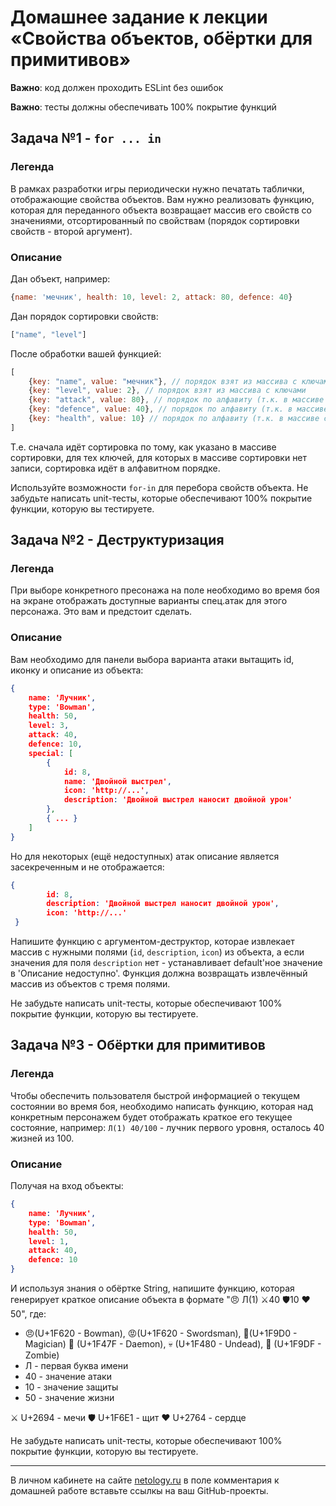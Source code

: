 # Домашнее задание к лекции «Свойства объектов, обёртки для примитивов»

**Важно**: код должен проходить ESLint без ошибок

**Важно**: тесты должны обеспечивать 100% покрытие функций

## Задача №1 - `for ... in`

### Легенда

В рамках разработки игры периодически нужно печатать таблички, отображающие свойства объектов. Вам нужно реализовать функцию, которая для переданного объекта возвращает массив его свойств со значениями, отсортированный по свойствам (порядок сортировки свойств - второй аргумент).

### Описание

Дан объект, например:
```javascript
{name: 'мечник', health: 10, level: 2, attack: 80, defence: 40}
```

Дан порядок сортировки свойств:
```javascript
["name", "level"]
```

После обработки вашей функцией:
```javascript
[
    {key: "name", value: "мечник"}, // порядок взят из массива с ключами
    {key: "level", value: 2}, // порядок взят из массива с ключами
    {key: "attack", value: 80}, // порядок по алфавиту (т.к. в массиве с ключами нет значения "attack")
    {key: "defence", value: 40}, // порядок по алфавиту (т.к. в массиве с ключами нет значения "defence")
    {key: "health", value: 10} // порядок по алфавиту (т.к. в массиве с ключами нет значения "health")
]
```

Т.е. сначала идёт сортировка по тому, как указано в массиве сортировки, для тех ключей, для которых в массиве сортировки нет записи, сортировка идёт в алфавитном порядке.

Используйте возможности `for-in` для перебора свойств объекта. Не забудьте написать unit-тесты, которые обеспечивают 100% покрытие функции, которую вы тестируете.

## Задача №2 - Деструктуризация

### Легенда

При выборе конкретного пресонажа на поле необходимо во время боя на экране отображать доступные варианты спец.атак для этого персонажа. Это вам и предстоит сделать.

### Описание

Вам необходимо для панели выбора варианта атаки вытащить id, иконку и описание из объекта:
```json
{
    name: 'Лучник',
    type: 'Bowman',
    health: 50,
    level: 3,
    attack: 40,
    defence: 10,
    special: [
        {
            id: 8,
            name: 'Двойной выстрел',
            icon: 'http://...',
            description: 'Двойной выстрел наносит двойной урон'
        }, 
        { ... }
    ]	
}
```

Но для некоторых (ещё недоступных) атак описание является засекреченным и не отображается:

```json
{
        id: 8,
        description: 'Двойной выстрел наносит двойной урон',
        icon: 'http://...'
 }
```

Напишите функцию с аргументом-деструктор, которае извлекает массив с нужными полями (`id`, `description`, `icon`) из объекта, а если значения для поля `description` нет - устанавливает default'ное значение в 'Описание недоступно'. Функция должна возвращать извлечённый массив из объектов с тремя полями.

Не забудьте написать unit-тесты, которые обеспечивают 100% покрытие функции, которую вы тестируете.

## Задача №3 - Обёртки для примитивов

### Легенда

Чтобы обеспечить пользователя быстрой информацией о текущем состоянии во время боя, необходимо написать функцию, которая над конкретным персонажем будет отображать краткое его текущее состояние, например: `Л(1) 40/100` - лучник первого уровня, осталось 40 жизней из 100.

### Описание

Получая на вход объекты:
```json
{
    name: 'Лучник',
    type: 'Bowman',
    health: 50,
    level: 1,
    attack: 40,
    defence: 10
}
```
И используя знания о обёртке String, напишите функцию, которая генерирует краткое описание объекта в формате "😠 Л(1) ⚔40 🛡10 ❤50", где:
* 😠(U+1F620 - Bowman), 😡(U+1F620 - Swordsman), 🧐(U+1F9D0 - Magician) 👿 (U+1F47F - Daemon), 💀 (U+1F480 - Undead), 🧟 (U+1F9DF - Zombie) 
* Л - первая буква имени
* 40 - значение атаки
* 10 - значение защиты
* 50 - значение жизни

⚔ U+2694 - мечи
🛡 U+1F6E1 - щит
❤ U+2764 - сердце

Не забудьте написать unit-тесты, которые обеспечивают 100% покрытие функции, которую вы тестируете.

---
В личном кабинете на сайте [netology.ru](http://netology.ru/) в поле комментария к домашней работе вставьте ссылкы на ваш GitHub-проекты.
